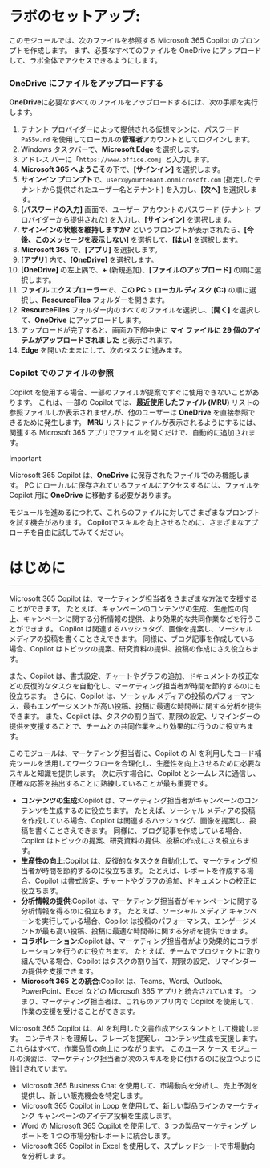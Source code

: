 # ラボのセットアップ:

このモジュールでは、次のファイルを参照する Microsoft 365 Copilot のプロンプトを作成します。 まず、必要なすべてのファイルを OneDrive にアップロードして、ラボ全体でアクセスできるようにします。


### OneDrive にファイルをアップロードする

**OneDrive**に必要なすべてのファイルをアップロードするには、次の手順を実行します。

1. テナント プロバイダーによって提供される仮想マシンに、パスワード `Pa55w.rd` を使用してローカルの**管理者**アカウントとしてログインします。
2. Windows タスクバーで、**Microsoft Edge** を選択します。
3. アドレス バーに「`https://www.office.com`」と入力します。
4. **Microsoft 365 へようこそ**の下で、**[サインイン]** を選択します。
5. **サインイン プロンプト**で、`userx@yourtenant.onmicrosoft.com` (指定したテナントから提供されたユーザー名とテナント) を入力し、**[次へ]** を選択します。
6. **[パスワードの入力]** 画面で、ユーザー アカウントのパスワード (テナント プロバイダーから提供された) を入力し、**[サインイン]** を選択します。
7. **サインインの状態を維持しますか?** というプロンプトが表示されたら、**[今後、このメッセージを表示しない]** を選択して、**[はい]** を選択します。
8. **Microsoft 365** で、**[アプリ]** を選択します。
9. **[アプリ]** 内で、**[OneDrive]** を選択します。
10. **[OneDrive]** の左上隅で、**+** (新規追加)、**[ファイルのアップロード]** の順に選択します。
11. **ファイル エクスプローラー**で、**この PC** > **ローカル ディスク (C:)** の順に選択し、**ResourceFiles** フォルダーを開きます。
12. **ResourceFiles** フォルダー内のすべてのファイルを選択し、**[開く]** を選択して、**OneDrive** にアップロードします。
13. アップロードが完了すると、画面の下部中央に **マイ ファイルに 29 個のアイテムがアップロードされました** と表示されます。
14. **Edge** を開いたままにして、次のタスクに進みます。

### Copilot でのファイルの参照

Copilot を使用する場合、一部のファイルが提案ですぐに使用できないことがあります。 これは、一部の Copilot では、**最近使用したファイル (MRU)** リストの参照ファイルしか表示されませんが、他のユーザーは **OneDrive** を直接参照できるために発生します。 **MRU** リストにファイルが表示されるようにするには、関連する Microsoft 365 アプリでファイルを開くだけで、自動的に追加されます。

> [!IMPORTANT]
> Microsoft 365 Copilot は、**OneDrive** に保存されたファイルでのみ機能します。 PC にローカルに保存されているファイルにアクセスするには、ファイルを Copilot 用に **OneDrive** に移動する必要があります。

モジュールを進めるにつれて、これらのファイルに対してさまざまなプロンプトを試す機会があります。 Copilotでスキルを向上させるために、さまざまなアプローチを自由に試してみてください。
# はじめに
---
Microsoft 365 Copilot は、マーケティング担当者をさまざまな方法で支援することができます。 たとえば、キャンペーンのコンテンツの生成、生産性の向上、キャンペーンに関する分析情報の提供、より効果的な共同作業などを行うことができます。 Copilot は関連するハッシュタグ、画像を提案し、ソーシャル メディアの投稿を書くことさえできます。 同様に、ブログ記事を作成している場合、Copilot はトピックの提案、研究資料の提供、投稿の作成にさえ役立ちます。

また、Copilot は、書式設定、チャートやグラフの追加、ドキュメントの校正などの反復的なタスクを自動化し、マーケティング担当者が時間を節約するのにも役立ちます。 さらに、Copilot は、ソーシャル メディアの投稿のパフォーマンス、最もエンゲージメントが高い投稿、投稿に最適な時間帯に関する分析を提供できます。 また、Copilot は、タスクの割り当て、期限の設定、リマインダーの提供を支援することで、チームとの共同作業をより効果的に行うのに役立ちます。

このモジュールは、マーケティング担当者に、Copilot の AI を利用したコード補完ツールを活用してワークフローを合理化し、生産性を向上させるために必要なスキルと知識を提供します。 次に示す場合に、Copilot とシームレスに通信し、正確な応答を抽出することに熟練していることが最も重要です。

 -  **コンテンツの生成**:Copilot は、マーケティング担当者がキャンペーンのコンテンツを生成するのに役立ちます。 たとえば、ソーシャル メディアの投稿を作成している場合、Copilot は関連するハッシュタグ、画像を提案し、投稿を書くことさえできます。 同様に、ブログ記事を作成している場合、Copilot はトピックの提案、研究資料の提供、投稿の作成にさえ役立ちます。
 -  **生産性の向上**:Copilot は、反復的なタスクを自動化して、マーケティング担当者が時間を節約するのに役立ちます。 たとえば、レポートを作成する場合、Copilot は書式設定、チャートやグラフの追加、ドキュメントの校正に役立ちます。
 -  **分析情報の提供**:Copilot は、マーケティング担当者がキャンペーンに関する分析情報を得るのに役立ちます。 たとえば、ソーシャル メディア キャンペーンを実行している場合、Copilot は投稿のパフォーマンス、エンゲージメントが最も高い投稿、投稿に最適な時間帯に関する分析を提供できます。
 -  **コラボレーション**:Copilot は、マーケティング担当者がより効果的にコラボレーションを行うのに役立ちます。 たとえば、チームでプロジェクトに取り組んでいる場合、Copilot はタスクの割り当て、期限の設定、リマインダーの提供を支援できます。
 -  **Microsoft 365 との統合**:Copilot は、Teams、Word、Outlook、PowerPoint、Excel などの Microsoft 365 アプリと統合されています。 つまり、マーケティング担当者は、これらのアプリ内で Copilot を使用して、作業の支援を受けることができます。

Microsoft 365 Copilot は、AI を利用した文書作成アシスタントとして機能します。 コンテキストを理解し、フレーズを提案し、コンテンツ生成を支援します。これらはすべて、作業品質の向上につながります。 このユース ケース モジュールの演習は、マーケティング担当者が次のスキルを身に付けるのに役立つように設計されています。

 -  Microsoft 365 Business Chat を使用して、市場動向を分析し、売上予測を提供し、新しい販売機会を特定します。
 -  Microsoft 365 Copilot in Loop を使用して、新しい製品ラインのマーケティング キャンペーンのアイデア投稿を生成します。
 -  Word の Microsoft 365 Copilot を使用して、3 つの製品マーケティング レポートを 1 つの市場分析レポートに統合します。
 -  Microsoft 365 Copilot in Excel を使用して、スプレッドシートで市場動向を分析します。
